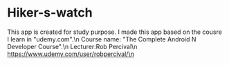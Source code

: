 # Hiker-s-watch
This app is created for study purpose.
I made this app based on the cousre I learn in "udemy.com".\n 
Course name: "The Complete Android N Developer Course".\n
Lecturer:Rob Percival\n
https://www.udemy.com/user/robpercival/\n
